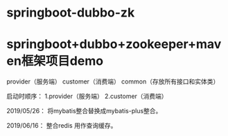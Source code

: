 # springboot-dubbo-zk
# springboot+dubbo+zookeeper+maven框架项目demo
provider（服务端）
customer（消费端）
common（存放所有接口和实体类）

启动时顺序：
1.provider（服务端）
2.customer（消费端）

2019/05/26：
将mybatis整合替换成mybatis-plus整合。

2019/06/16：
整合redis 用作查询缓存。

